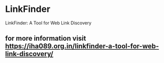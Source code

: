 # LinkFinder
LinkFinder: A Tool for Web Link Discovery

## for more information visit https://iha089.org.in/linkfinder-a-tool-for-web-link-discovery/
